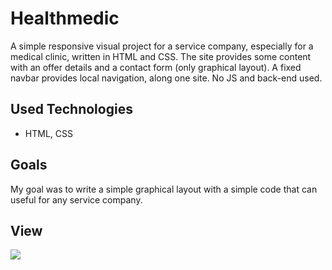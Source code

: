 # Healthmedic
A simple responsive visual project for a service company, especially for a medical clinic, written in HTML and CSS. The site provides some content with an offer details and a contact form (only graphical layout). A fixed navbar provides local navigation, along one site. No JS and back-end used.

<!-- See online on <a href="https://mitkowski-chochliki.netlify.app/">Netlify</a>. -->

## Used Technologies
- HTML, CSS

## Goals
My goal was to write a simple graphical layout with a simple code that can useful for any service company. 

## View
<img src="https://github.com/ukasz1/essentials/blob/main/healthmedic/view.png?raw=true" />

